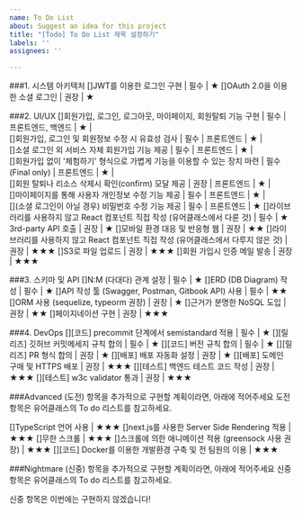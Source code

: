 ```yaml
---
name: To Do List
about: Suggest an idea for this project
title: "[Todo] To Do List 제목 설정하기"
labels: ''
assignees: ''

---
```


###1. 시스템 아키텍처
 []JWT를 이용한 로그인 구현 | 필수 | ★
 []OAuth 2.0을 이용한 소셜 로그인 | 권장 | ★

###2. UI/UX
 []회원가입, 로그인, 로그아웃, 마이페이지, 회원탈퇴 기능 구현 | 필수 | 프론트엔드, 백엔드 | ★ |  
 []회원가입, 로그인 및 회원정보 수정 시 유효성 검사 | 필수 | 프론트엔드 | ★ |  
 []소셜 로그인 외 서비스 자체 회원가입 기능 제공 | 필수 | 프론트엔드 | ★ |  
 []회원가입 없이 '체험하기' 형식으로 가볍게 기능을 이용할 수 있는 장치 마련 | 필수(Final only) | 프론트엔드 | ★ |  
 []회원 탈퇴나 리소스 삭제시 확인(confirm) 모달 제공 | 권장 | 프론트엔드 | ★ |  
 []마이페이지를 통해 사용자 개인정보 수정 기능 제공 | 필수 | 프론트엔드 | ★ |  
 [](소셜 로그인이 아닐 경우) 비밀번호 수정 기능 제공 | 필수 | 프론트엔드 | ★
 []라이브러리를 사용하지 않고 React 컴포넌트 직접 작성 (유어클래스에서 다룬 것) | 필수 | ★
 3rd-party API 호출 | 권장 | ★
 []모바일 환경 대응 및 반응형 웹 | 권장 | ★★
 []라이브러리를 사용하지 않고 React 컴포넌트 직접 작성 (유어클래스에서 다루지 않은 것) | 권장 | ★★★
 []S3로 파일 업로드 | 권장 | ★★★
 []회원 가입시 인증 메일 발송 | 권장 | ★★★

###3. 스키마 및 API
 []N:M (다대다) 관계 설정 | 필수 | ★
 []ERD (DB Diagram) 작성 | 필수 | ★
 []API 작성 툴 (Swagger, Postman, Gitbook API) 사용 | 필수 | ★★
 []ORM 사용 (sequelize, typeorm 권장) | 권장 | ★
 []근거가 분명한 NoSQL 도입 | 권장 | ★★
 []페이지네이션 구현 | 권장 | ★★★

###4. DevOps
 [][코드] precommit 단계에서 semistandard 적용 | 필수 | ★
 [][릴리즈] 깃허브 커밋메세지 규칙 합의 | 필수 | ★
 [][코드] 버전 규칙 합의 | 필수 | ★
 [][릴리즈] PR 형식 합의 | 권장 | ★
 [][배포] 배포 자동화 설정 | 권장 | ★
 [][배포] 도메인 구매 및 HTTPS 배포 | 권장 | ★★★
 [][테스트] 백엔드 테스트 코드 작성 | 권장 | ★★★
 [][테스트] w3c validator 통과 | 권장 | ★★★

###Advanced (도전) 항목을 추가적으로 구현할 계획이라면, 아래에 적어주세요
도전 항목은 유어클래스의 To do 리스트를 참고하세요.

[]TypeScript 언어 사용 | ★★★
[]next.js를 사용한 Server Side Rendering 적용 | ★★★
[]무한 스크롤 | ★★★
[]스크롤에 의한 애니메이션 적용 (greensock 사용 권장) | ★★★
[][코드] Docker를 이용한 개발환경 구축 및 전 팀원의 이용 | ★★★

###Nightmare (신중) 항목을 추가적으로 구현할 계획이라면, 아래에 적어주세요
신중 항목은 유어클래스의 To do 리스트를 참고하세요.

신중 항목은 이번에는 구현하지 않겠습니다!

